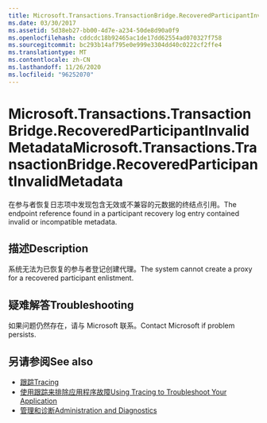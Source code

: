 ```yaml
---
title: Microsoft.Transactions.TransactionBridge.RecoveredParticipantInvalidMetadata
ms.date: 03/30/2017
ms.assetid: 5d38eb27-bb00-4d7e-a234-50de8d90a0f9
ms.openlocfilehash: cddcdc18b92465ac1de17dd62554ad070327f758
ms.sourcegitcommit: bc293b14af795e0e999e3304dd40c0222cf2ffe4
ms.translationtype: MT
ms.contentlocale: zh-CN
ms.lasthandoff: 11/26/2020
ms.locfileid: "96252070"
---
```

# <a name="microsofttransactionstransactionbridgerecoveredparticipantinvalidmetadata"></a><span data-ttu-id="8b258-102">Microsoft.Transactions.TransactionBridge.RecoveredParticipantInvalidMetadata</span><span class="sxs-lookup"><span data-stu-id="8b258-102">Microsoft.Transactions.TransactionBridge.RecoveredParticipantInvalidMetadata</span></span>

<span data-ttu-id="8b258-103">在参与者恢复日志项中发现包含无效或不兼容的元数据的终结点引用。</span><span class="sxs-lookup"><span data-stu-id="8b258-103">The endpoint reference found in a participant recovery log entry contained invalid or incompatible metadata.</span></span>  
  
## <a name="description"></a><span data-ttu-id="8b258-104">描述</span><span class="sxs-lookup"><span data-stu-id="8b258-104">Description</span></span>  

 <span data-ttu-id="8b258-105">系统无法为已恢复的参与者登记创建代理。</span><span class="sxs-lookup"><span data-stu-id="8b258-105">The system cannot create a proxy for a recovered participant enlistment.</span></span>  
  
## <a name="troubleshooting"></a><span data-ttu-id="8b258-106">疑难解答</span><span class="sxs-lookup"><span data-stu-id="8b258-106">Troubleshooting</span></span>  

 <span data-ttu-id="8b258-107">如果问题仍然存在，请与 Microsoft 联系。</span><span class="sxs-lookup"><span data-stu-id="8b258-107">Contact Microsoft if problem persists.</span></span>  
  
## <a name="see-also"></a><span data-ttu-id="8b258-108">另请参阅</span><span class="sxs-lookup"><span data-stu-id="8b258-108">See also</span></span>

- [<span data-ttu-id="8b258-109">跟踪</span><span class="sxs-lookup"><span data-stu-id="8b258-109">Tracing</span></span>](index.md)
- [<span data-ttu-id="8b258-110">使用跟踪来排除应用程序故障</span><span class="sxs-lookup"><span data-stu-id="8b258-110">Using Tracing to Troubleshoot Your Application</span></span>](using-tracing-to-troubleshoot-your-application.md)
- [<span data-ttu-id="8b258-111">管理和诊断</span><span class="sxs-lookup"><span data-stu-id="8b258-111">Administration and Diagnostics</span></span>](../index.md)
